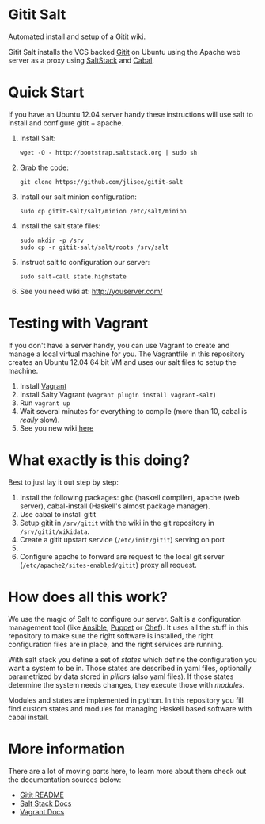 Gitit Salt
===========

Automated install and setup of a Gitit wiki.

Gitit Salt installs the VCS backed [Gitit](http://gitit.net/) on Ubuntu
using the Apache web server as a proxy using
[SaltStack](http://saltstack.org/) and
[Cabal](http://www.haskell.org/cabal/).

Quick Start
============

If you have an Ubuntu 12.04 server handy these instructions will use
salt to install and configure gitit + apache.

 1. Install Salt:

        wget -O - http://bootstrap.saltstack.org | sudo sh

 2. Grab the code:

        git clone https://github.com/jlisee/gitit-salt

 3. Install our salt minion configuration:

        sudo cp gitit-salt/salt/minion /etc/salt/minion

 4. Install the salt state files:

        sudo mkdir -p /srv
        sudo cp -r gitit-salt/salt/roots /srv/salt

 5. Instruct salt to configuration our server:

        sudo salt-call state.highstate

 6. See you need wiki at: http://youserver.com/


Testing with Vagrant
=====================

If you don't have a server handy, you can use Vagrant to create and
manage a local virtual machine for you.  The Vagrantfile in this
repository creates an Ubuntu 12.04 64 bit VM and uses our salt files to
setup the machine.

 1. Install [Vagrant](http://www.vagrantup.com/)
 2. Install Salty Vagrant (``vagrant plugin install vagrant-salt``)
 3. Run ``vagrant up``
 4. Wait several minutes for everything to compile (more than 10, cabal
 is *really* slow).
 5. See you new wiki [here](http://localhost:8080)


What exactly is this doing?
============================

Best to just lay it out step by step:

 1. Install the following packages: ghc (haskell compiler), apache (web
 server), cabal-install (Haskell's almost package manager).
 2. Use cabal to install gitit
 3. Setup gitit in ``/srv/gitit`` with the wiki in the git repository in
 ``/srv/gitit/wikidata``.
 4. Create a gitit upstart service (``/etc/init/gitit``) serving on port
 5001.
 4. Configure apache to forward are request to the local git server
 (``/etc/apache2/sites-enabled/gitit``) proxy all request.


How does all this work?
========================

We use the magic of Salt to configure our server. Salt is a
configuration management tool (like
[Ansible](http://www.ansibleworks.com/),
[Puppet](https://puppetlabs.com/) or
[Chef](http://www.opscode.com/chef/)).  It uses all the stuff in this
repository to make sure the right software is installed, the right
configuration files are in place, and the right services are running.

With salt stack you define a set of *states* which define the
configuration you want a system to be in.  Those states are described in
yaml files, optionally parametrized by data stored in *pillars* (also
yaml files).  If those states determine the system needs changes, they
execute those with *modules*.

Modules and states are implemented in python.  In this repository you
fill find custom states and modules for managing Haskell based software
with cabal install.


More information
=================

There are a lot of moving parts here, to learn more about them check out
the documentation sources below:


 * [Gitit README](http://gitit.net/README)
 * [Salt Stack Docs](http://docs.saltstack.com/)
 * [Vagrant Docs](http://docs.vagrantup.com/v2/)
